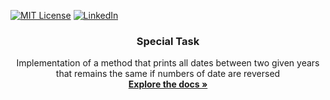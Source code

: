 <a id="readme-top"></a>

[![MIT License][license-shield]][license-url]
[![LinkedIn][linkedin-shield]][linkedin-url]
<div align="center">
<h3 align="center">Special Task</h3>
  <p align="center">
    Implementation of a method that prints all dates between two given years that remains the same if numbers of date are reversed
    <br />
    <a href="https://github.com/karolina-wisniewska/SpecialTask"><strong>Explore the docs »</strong></a>
    <br />
  </p>
</div>

<!-- MARKDOWN LINKS & IMAGES -->
<!-- https://www.markdownguide.org/basic-syntax/#reference-style-links -->
[license-shield]: https://img.shields.io/github/license/othneildrew/Best-README-Template.svg?style=for-the-badge
[license-url]: https://github.com/karolina-wisniewska/SpecialTask/blob/main/LICENSE.txt
[linkedin-shield]: https://img.shields.io/badge/-LinkedIn-black.svg?style=for-the-badge&logo=linkedin&colorB=555
[linkedin-url]: https://linkedin.com/in/karolina-wi
